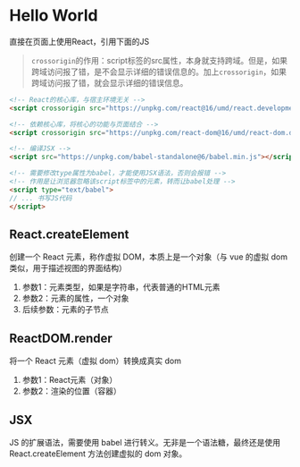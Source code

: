 # Hello World

直接在页面上使用React，引用下面的JS

> `crossorigin`的作用：script标签的src属性，本身就支持跨域。但是，如果跨域访问报了错，是不会显示详细的错误信息的。加上`crossorigin`，如果跨域访问报了错，就会显示详细的错误信息。

```html
<!-- React的核心库，与宿主环境无关 -->
<script crossorigin src="https://unpkg.com/react@16/umd/react.development.js"></script>

<!-- 依赖核心库，将核心的功能与页面结合 -->
<script crossorigin src="https://unpkg.com/react-dom@16/umd/react-dom.development.js"></script>

<!-- 编译JSX -->
<script src="https://unpkg.com/babel-standalone@6/babel.min.js"></script>

<!-- 需要修改type属性为babel，才能使用JSX语法，否则会报错 -->
<!-- 作用是让浏览器忽略该script标签中的元素，转而让babel处理 -->
<script type="text/babel">
// ... 书写JS代码
</script> 
```

## React.createElement

创建一个 React 元素，称作虚拟 DOM，本质上是一个对象（与 vue 的虚拟 dom 类似，用于描述视图的界面结构）

1. 参数1：元素类型，如果是字符串，代表普通的HTML元素
2. 参数2：元素的属性，一个对象
3. 后续参数：元素的子节点

## ReactDOM.render

将一个 React 元素（虚拟 dom）转换成真实 dom

1. 参数1：React元素（对象）
2. 参数2：渲染的位置（容器） 

## JSX

JS 的扩展语法，需要使用 babel 进行转义。无非是一个语法糖，最终还是使用 React.createElement 方法创建虚拟的 dom 对象。